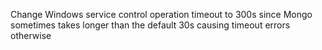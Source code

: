 Change Windows service control operation timeout to 300s since Mongo sometimes takes longer than the default 30s causing timeout errors otherwise
